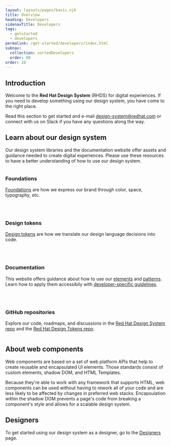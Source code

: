 ```yaml
---
layout: layouts/pages/basic.njk
title: Overview
heading: Developers
sidenavTitle: Developers
tags:
  - getstarted
  - developers
permalink: /get-started/developers/index.html
subnav:
  collection: sortedDevelopers
  order: 00
order: 20
---
```


<style>
  .grid {
    display: grid;
    grid-template-columns: 1fr;
    gap: var(--rh-space-2xl, 32px)
  }

  @container (min-width: 567px) {
    .grid {
      grid-template-columns: 1fr 1fr;
    }
  }
</style>

## Introduction

Welcome to the **Red Hat Design System** (RHDS) for digital experiences. If you need to develop something using our design system, you have come to the right place.

Read this section to get started and e-mail [design-system@redhat.com](mailto:design-system@redhat.com) or connect with us on Slack if you have any questions along the way.


## Learn about our design system

Our design system libraries and the documentation website offer assets and guidance needed to create digital experiences. Please use these resources to have a better understanding of how to use our design system.

<div class="grid">
  <div>
    <h3>Foundations</h3>
    <p><a href="foundations">Foundations</a> are how we express our brand through color, space, typography, etc.</p>
  </div>
  <div>
    <h3>Design tokens</h3>
    <p><a href="tokens">Design tokens</a> are how we translate our design language decisions into code.</p>
  </div>
  <div>
    <h3>Documentation</h3>
    <p>This website offers guidance about how to use our <a href="elements">elements</a> and <a href="patterns">patterns</a>. Learn how to apply them accessibily with <a href="/accessibility/development/">developer-specific guidelines</a>.</p>
  </div>
  <div>
    <h3>GitHub repositories</h3>
    <p>Explore our code, roadmaps, and discussions in the <a href="https://github.com/RedHat-UX/red-hat-design-system">Red Hat Design System repo</a> and the <a href="https://github.com/RedHat-UX/red-hat-design-tokens">Red Hat Design Tokens repo</a>.</p>
  </div>
</div>


## About web components

Web components are based on a set of web platform APIs that help to create reusable and encapsulated UI elements. Those standards consist of custom elements, shadow DOM, and HTML Templates.

Because they're able to work with any framework that supports HTML, web components can be used without having to rework all of your code and are less likely to be affected by changes in preferred web stacks. Encapsulation within the shadow DOM prevents a page's code from breaking a component's style and allows for a scalable design system.

<uxdot-feedback>
  <h2>Designers</h2>
  <p>To get started using our design system as a designer, go to the <a href="get-started/designers">Designers</a> page.</p>
</uxdot-feedback>
